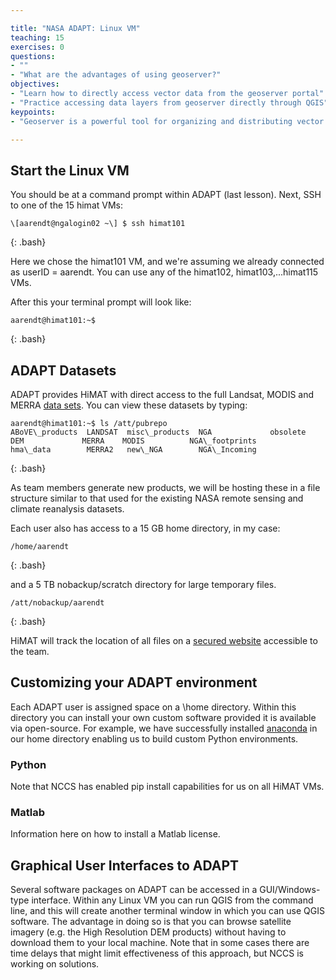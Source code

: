 ```yaml
---

title: "NASA ADAPT: Linux VM"
teaching: 15
exercises: 0
questions:
- ""
- "What are the advantages of using geoserver?"
objectives:
- "Learn how to directly access vector data from the geoserver portal"
- "Practice accessing data layers from geoserver directly through QGIS"
keypoints:
- "Geoserver is a powerful tool for organizing and distributing vector data in any format"

---
```


## Start the Linux VM

You should be at a command prompt within ADAPT (last lesson). Next, SSH to one of the 15 himat VMs:

~~~
\[aarendt@ngalogin02 ~\] $ ssh himat101
~~~
{: .bash}

Here we chose the himat101 VM, and we're assuming we already connected as userID = aarendt. You can use any of the himat102, himat103,...himat115 VMs.

After this your terminal prompt will look like:

~~~
aarendt@himat101:~$
~~~
{: .bash}

## 

## ADAPT Datasets

ADAPT provides HiMAT with direct access to the full Landsat, MODIS and MERRA [data sets](https://www.nccs.nasa.gov/services/adapt/data). You can view these datasets by typing:

~~~
aarendt@himat101:~$ ls /att/pubrepo
ABoVE\_products  LANDSAT  misc\_products  NGA             obsolete
DEM             MERRA    MODIS          NGA\_footprints
hma\_data        MERRA2   new\_NGA        NGA\_Incoming
~~~
{: .bash}

As team members generate new products, we will be hosting these in a file structure similar to that used for the existing NASA remote sensing and climate reanalysis datasets. 


Each user also has access to a 15 GB home directory, in my case:

~~~
/home/aarendt
~~~
{: .bash}

and a 5 TB nobackup/scratch directory for large temporary files.

~~~
/att/nobackup/aarendt
~~~
{: .bash}

HiMAT will track the location of all files on a [secured website](http://himat.org/team-documents/data-access/) accessible to the team. 

## Customizing your ADAPT environment

Each ADAPT user is assigned space on a \home directory. Within this directory you can install your own custom software provided it is available via open-source. For example, we have successfully installed [anaconda](https://geohackweek.github.io/Introductory/00-conda-tutorial/) in our home directory enabling us to build custom Python environments. 

### Python

Note that NCCS has enabled pip install capabilities for us on all HiMAT VMs. 

### Matlab

Information here on how to install a Matlab license.

## Graphical User Interfaces to ADAPT

Several software packages on ADAPT can be accessed in a GUI/Windows-type interface. Within any Linux VM you can run QGIS from the command line, and this will create another terminal window in which you can use QGIS software. The advantage in doing so is that you can browse satellite imagery (e.g. the High Resolution DEM products) without having to download them to your local machine. Note that in some cases there are time delays that might limit effectiveness of this approach, but NCCS is working on solutions.

